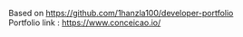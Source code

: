 Based on https://github.com/1hanzla100/developer-portfolio  
Portfolio link : [https://www.conceicao.io/  ](https://axelconceicao.github.io/)

